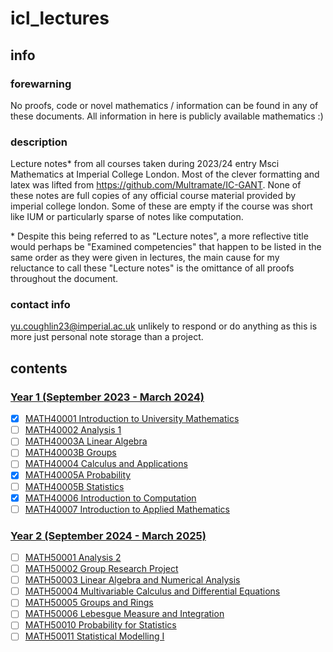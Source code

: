 # icl_lectures
## info
### forewarning
No proofs, code or novel mathematics / information can be found in any of these documents. All information in here is publicly available mathematics :)
### description
Lecture notes* from all courses taken during 2023/24 entry Msci Mathematics at Imperial College London. Most of the clever formatting and latex was lifted from https://github.com/Multramate/IC-GANT. None of these notes are full copies of any official course material provided by imperial college london. Some of these are empty if the course was short like IUM or particularly sparse of notes like computation.

\* Despite this being referred to as "Lecture notes", a more reflective title would perhaps be "Examined competencies" that happen to be listed in the same order as they were given in lectures, the main cause for my reluctance to call these "Lecture notes" is the omittance of all proofs throughout the document.
### contact info
yu.coughlin23@imperial.ac.uk unlikely to respond or do anything as this is more just personal note storage than a project.

## contents
### [Year 1 (September 2023 - March 2024)](https://www.imperial.ac.uk/media/imperial-college/faculty-of-natural-sciences/department-of-mathematics/public/study/Mathematics-Undergraduate-Programme-Handbook-2022-23.pdf)
- [x] [MATH40001 Introduction to University Mathematics](https://github.com/Yusername05/icl_lectures/tree/main/MATH40001%20Introduction%20to%20University%20Mathematics)  
- [ ] [MATH40002 Analysis 1](https://github.com/Yusername05/icl_lectures/tree/main/MATH40002%20Analysis%201)  
- [ ] [MATH40003A Linear Algebra](https://github.com/Yusername05/icl_lectures/tree/main/MATH40003%20Linear%20Algebra%20and%20Groups)  
- [ ] [MATH40003B Groups](https://github.com/Yusername05/icl_lectures/tree/main/MATH40003%20Linear%20Algebra%20and%20Groups)
- [ ] [MATH40004 Calculus and Applications](https://github.com/Yusername05/icl_lectures/tree/main/MATH40004%20Calculus%20and%20Applications)  
- [x] [MATH40005A Probability](https://github.com/Yusername05/icl_lectures/tree/main/MATH40005%20Probability%20and%20Statistics)
- [ ] [MATH40005B Statistics](https://github.com/Yusername05/icl_lectures/tree/main/MATH40005%20Probability%20and%20Statistics)  
- [x] [MATH40006 Introduction to Computation](https://github.com/Yusername05/icl_lectures/tree/main/MATH40006%20Introduction%20to%20Computation)  
- [ ] [MATH40007 Introduction to Applied Mathematics](https://github.com/Yusername05/icl_lectures/tree/main/MATH40007%20Introduction%20to%20Applied%20Mathematics)  
### [Year 2 (September 2024 - March 2025)](https://www.imperial.ac.uk/media/imperial-college/faculty-of-natural-sciences/department-of-mathematics/public/study/year2moduleguide2223v2.pdf)
- [ ] [MATH50001 Analysis 2]()  
- [ ] [MATH50002 Group Research Project]()  
- [ ] [MATH50003 Linear Algebra and Numerical Analysis]()  
- [ ] [MATH50004 Multivariable Calculus and Differential Equations]()  
- [ ] [MATH50005 Groups and Rings]()  
- [ ] [MATH50006 Lebesgue Measure and Integration]()  
- [ ] [MATH50010 Probability for Statistics]()  
- [ ] [MATH50011 Statistical Modelling I]()  
